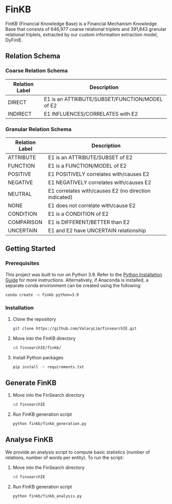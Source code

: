 # FinKB
FinKB (Financial Knowledge Base) is a Financial Mechanism Knowledge Base that consists of 646,977 coarse relational triplets and 391,843 granular relational triplets, extracted by our custom information extraction model, DyFinIE.

## Relation Schema
### Coarse Relation Schema
| Relation Label | Description |
| --- | --- |
| DIRECT | E1 is an ATTRIBUTE/SUBSET/FUNCTION/MODEL of E2 |
| INDIRECT | E1 INFLUENCES/CORRELATES with E2 |

### Granular Relation Schema
| Relation Label | Description |
| --- | --- |
| ATTRIBUTE | E1 is an ATTRIBUTE/SUBSET of E2 |
| FUNCTION | E1 is a FUNCTION/MODEL of E2 |
| POSITIVE | E1 POSITIVELY correlates with/causes E2 |
| NEGATIVE | E1 NEGATIVELY correlates with/causes E2 |
| NEUTRAL | E1 correlates with/causes E2 (no direction indicated) |
| NONE | E1 does not correlate with/cause E2 |
| CONDITION | E1 is a CONDITION of E2 |
| COMPARISON | E1 is DIFFERENT/BETTER than E2 |
| UNCERTAIN | E1 and E2 have UNCERTAIN relationship |

## Getting Started
### Prerequisites
This project was built to run on Python 3.9. Refer to the [Python Installation Guide](https://www.python.org/downloads/) for more instructions. Alternatively, if Anaconda is installed, a separate conda environment can be created using the following:
```bash
conda create -n finkb python=3.9
```

### Installation
1. Clone the repository
   ```sh
   git clone https://github.com/ValaryLim/finsearchIE.git
   ```
2. Move into the FinKB directory
    ```sh
    cd finsearchIE/finkb/
    ```
3. Install Python packages
    ```sh
    pip install -r requirements.txt
    ```

## Generate FinKB
1. Move into the FinSearch directory
    ```sh
    cd finsearchIE
    ```
2. Run FinKB generation script
    ```sh
    python finkb/finkb_generation.py
    ```

## Analyse FinKB
We provide an analysis script to compute basic statistics (number of relations, number of words per entity). To run the script:
1. Move into the FinSearch directory
    ```sh
    cd finsearchIE
    ```
2. Run FinKB generation script
    ```sh
    python finkb/finkb_analysis.py
    ```